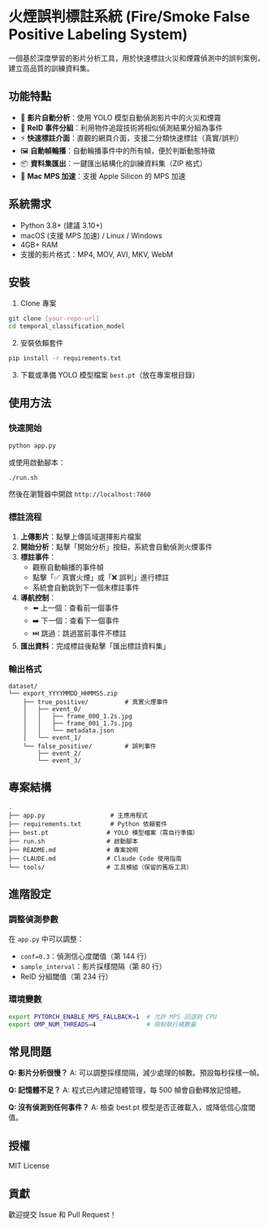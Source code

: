 # 火煙誤判標註系統 (Fire/Smoke False Positive Labeling System)

一個基於深度學習的影片分析工具，用於快速標註火災和煙霧偵測中的誤判案例，建立高品質的訓練資料集。

## 功能特點

- 🎥 **影片自動分析**：使用 YOLO 模型自動偵測影片中的火災和煙霧
- 🎯 **ReID 事件分組**：利用物件追蹤技術將相似偵測結果分組為事件
- ⚡ **快速標註介面**：直觀的網頁介面，支援二分類快速標註（真實/誤判）
- 🖼️ **自動幀輪播**：自動輪播事件中的所有幀，便於判斷動態特徵
- 📦 **資料集匯出**：一鍵匯出結構化的訓練資料集（ZIP 格式）
- 🚀 **Mac MPS 加速**：支援 Apple Silicon 的 MPS 加速

## 系統需求

- Python 3.8+ (建議 3.10+)
- macOS (支援 MPS 加速) / Linux / Windows
- 4GB+ RAM
- 支援的影片格式：MP4, MOV, AVI, MKV, WebM

## 安裝

1. Clone 專案
```bash
git clone [your-repo-url]
cd temporal_classification_model
```

2. 安裝依賴套件
```bash
pip install -r requirements.txt
```

3. 下載或準備 YOLO 模型檔案 `best.pt`（放在專案根目錄）

## 使用方法

### 快速開始

```bash
python app.py
```

或使用啟動腳本：
```bash
./run.sh
```

然後在瀏覽器中開啟 `http://localhost:7860`

### 標註流程

1. **上傳影片**：點擊上傳區域選擇影片檔案
2. **開始分析**：點擊「開始分析」按鈕，系統會自動偵測火煙事件
3. **標註事件**：
   - 觀察自動輪播的事件幀
   - 點擊「✅ 真實火煙」或「❌ 誤判」進行標註
   - 系統會自動跳到下一個未標註事件
4. **導航控制**：
   - ⬅️ 上一個：查看前一個事件
   - ➡️ 下一個：查看下一個事件  
   - ⏭️ 跳過：跳過當前事件不標註
5. **匯出資料**：完成標註後點擊「匯出標註資料集」

### 輸出格式

```
dataset/
└── export_YYYYMMDD_HHMMSS.zip
    ├── true_positive/          # 真實火煙事件
    │   ├── event_0/
    │   │   ├── frame_000_1.2s.jpg
    │   │   ├── frame_001_1.7s.jpg
    │   │   └── metadata.json
    │   └── event_1/
    └── false_positive/         # 誤判事件
        ├── event_2/
        └── event_3/
```

## 專案結構

```
.
├── app.py                  # 主應用程式
├── requirements.txt        # Python 依賴套件
├── best.pt                # YOLO 模型檔案（需自行準備）
├── run.sh                 # 啟動腳本
├── README.md              # 專案說明
├── CLAUDE.md              # Claude Code 使用指南
└── tools/                 # 工具模組（保留的舊版工具）
```

## 進階設定

### 調整偵測參數

在 `app.py` 中可以調整：
- `conf=0.3`：偵測信心度閾值（第 144 行）
- `sample_interval`：影片採樣間隔（第 80 行）
- ReID 分組閾值（第 234 行）

### 環境變數

```bash
export PYTORCH_ENABLE_MPS_FALLBACK=1  # 允許 MPS 回退到 CPU
export OMP_NUM_THREADS=4              # 限制執行緒數量
```

## 常見問題

**Q: 影片分析很慢？**
A: 可以調整採樣間隔，減少處理的幀數。預設每秒採樣一幀。

**Q: 記憶體不足？**
A: 程式已內建記憶體管理，每 500 幀會自動釋放記憶體。

**Q: 沒有偵測到任何事件？**
A: 檢查 best.pt 模型是否正確載入，或降低信心度閾值。

## 授權

MIT License

## 貢獻

歡迎提交 Issue 和 Pull Request！
